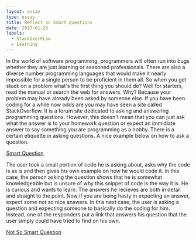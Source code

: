 ```yaml
---
layout: essay
type: essay
title: Reflect on Smart Questions
date: 2017-01-26
labels:
  - StackOverFLow
  - Learning
---
```

In the world of software programming, programmers will often run into bugs whether they are just learning or seasoned professionals. There are also a diverse number programming languages that would make it nearly impossible for a single person to be proficient in them all. So when you get stuck on a problem what's the first thing you should do? Well for starters, read the manual or search the web for answers. Why? Because your problem may have already been asked by someone else. If you have been coding for a while now odds are you may have seen a site called StackOverflow. It is a forum site dedicated to asking and answering programming questions. However, this doesn't mean that you can just ask what the answer is to your homework question or expect an immidiate answer to say something you are programming as a hobby. There is a certain etiquette in asking questions. A nice example below on how to ask a question.

<a href="http://stackoverflow.com/questions/41871115/why-would-i-stdmove-an-stdshared-ptr">Smart Question</a>

The user took a small portion of code he is asking about, asks why the code is as is and then gives his own example on how he would code it. In this case, the person asking the question shows that he is somewhat knowledgeable but is unsure of why this snippet of code is the way it is. He is curious and wants to learn. The answers he recieves are both in detail and straight to the point. Now if you are being hasty in expecting an answer, expect some not so nice answers. In this next case, the user is asking a question and expecting someone to basically do the coding for him. Instead, one of the responders put a link that answers his question that the user simply could have tried to find on his own.

<a href="http://stackoverflow.com/questions/18802262/store-a-json-response-in-an-array-in-cakephp/18802996#18802996">Not So Smart Question</a>
